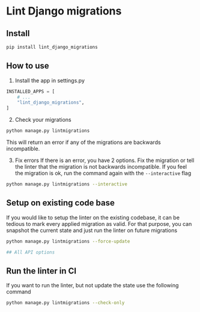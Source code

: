 # Lint Django migrations

## Install
```bash
pip install lint_django_migrations
```

## How to use
1. Install the app in settings.py
```python
INSTALLED_APPS = [
    # ...
    "lint_django_migrations",
]
```

2. Check your migrations
```bash
python manage.py lintmigrations
```
This will return an error if any of the migrations are backwards incompatible.

3. Fix errors
If there is an error, you have 2 options. Fix the migration or tell the linter that
the migration is not backwards incompatible. If you feel the migration is ok, run the command
again with the `--interactive` flag
```bash
python manage.py lintmigrations --interactive
```

## Setup on existing code base
If you would like to setup the linter on the existing codebase, it can be tedious to mark
every applied migration as valid. For that purpose, you can snapshot the current state and
just run the linter on future migrations
```bash
python manage.py lintmigrations --force-update

## All API options

```

## Run the linter in CI
If you want to run the linter, but not update the state use the following command
```bash
python manage.py lintmigrations --check-only
```
